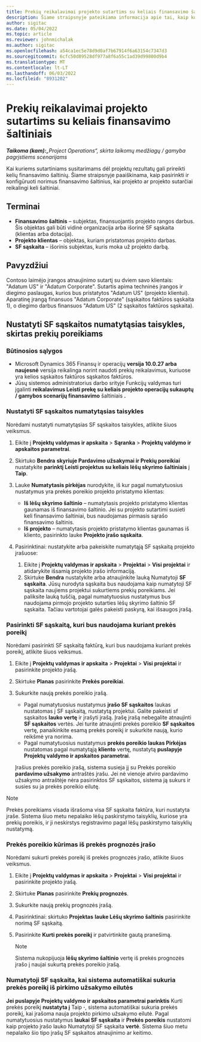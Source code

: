 ```yaml
---
title: Prekių reikalavimai projekto sutartims su keliais finansavimo šaltiniais
description: Šiame straipsnyje pateikiama informacija apie tai, kaip konfigūruoti ir naudoti prekių poreikius su keliais lėšų skyrimo šaltiniais.
author: sigitac
ms.date: 05/04/2022
ms.topic: article
ms.reviewer: johnmichalak
ms.author: sigitac
ms.openlocfilehash: a54ca1ec5e78d9d0af7b67914f6a63154c7347d3
ms.sourcegitcommit: 6cfc50d89528df977a8f6a55c1ad39d99800d9b4
ms.translationtype: MT
ms.contentlocale: lt-LT
ms.lasthandoff: 06/03/2022
ms.locfileid: "8931202"
---
```

# <a name="item-requirements-for-project-contracts-with-multiple-funding-sources"></a>Prekių reikalavimai projekto sutartims su keliais finansavimo šaltiniais

_**Taikoma (kam):**„Project Operations“, skirta laikomų medžiagų / gamyba pagrįstiems scenarijams_

Kai kuriems sutartiniams susitarimams dėl projektų rezultatų gali prireikti kelių finansavimo šaltinių. Šiame straipsnyje paaiškinama, kaip pasirinkti ir konfigūruoti norimus finansavimo šaltinius, kai projekto ar projekto sutarčiai reikalingi keli šaltiniai.

## <a name="terminology"></a>Terminai

- **Finansavimo šaltinis** – subjektas, finansuojantis projekto rangos darbus. Šis objektas gali būti vidinė organizacija arba išorinė SF sąskaita (klientas arba dotacija).
- **Projekto klientas** – objektas, kuriam pristatomas projekto darbas.
- **SF sąskaita** – išorinis subjektas, kuris moka už projekto darbą.

## <a name="example"></a>Pavyzdžiui

Contoso laimėjo įrangos atnaujinimo sutartį su dviem savo klientais: "Adatum US" ir "Adatum Corporate". Sutartis apima techninės įrangos ir diegimo paslaugas, kurios bus pristatytos "Adatum US" (projekto klientui). Aparatinę įrangą finansuos "Adatum Corporate" (sąskaitos faktūros sąskaita 1), o diegimo darbus finansuos "Adatum US" (2 sąskaitos faktūros sąskaita).

## <a name="set-up-invoice-account-defaulting-rules-for-item-requirements"></a>Nustatyti SF sąskaitos numatytąsias taisykles, skirtas prekių poreikiams

### <a name="prerequisites"></a>Būtinosios sąlygos

- Microsoft Dynamics 365 Finansų ir operacijų **versija 10.0.27 arba naujesnė** versija reikalinga norint naudoti prekių reikalavimus, kuriuose yra kelios sąskaitos faktūros sąskaitos faktūros.
- Jūsų sistemos administratorius darbo srityje Funkcijų valdymas turi įgalinti **reikalavimus Leisti prekę su keliais projekto operacijų sukauptų / gamybos scenarijų finansavimo** šaltiniais **.**

### <a name="set-up-the-invoice-account-defaulting-rules"></a>Nustatyti SF sąskaitos numatytąsias taisykles

Norėdami nustatyti numatytąsias SF sąskaitos taisykles, atlikite šiuos veiksmus.

1. Eikite į **Projektų valdymas ir apskaita** \> **Sąranka** \> **Projektų valdymo ir apskaitos parametrai**.
1. Skirtuko **Bendra** **skyriuje Pardavimo užsakymai ir Prekių poreikiai** nustatykite **parinktį Leisti projektus su keliais lėšų skyrimo šaltiniais** į **Taip**.
1. Lauke **Numatytasis pirkėjas** nurodykite, iš kur pagal numatytuosius nustatymus yra prekės poreikio projekto pristatymo klientas:

    - **Iš lėšų skyrimo šaltinio** – numatytasis projekto pristatymo klientas gaunamas iš finansavimo šaltinio. Jei su projekto sutartimi susieti keli finansavimo šaltiniai, bus naudojamas pirmasis sąrašo finansavimo šaltinis.
    - **Iš projekto** – numatytasis projekto pristatymo klientas gaunamas iš kliento, pasirinkto lauke **Projekto įrašo sąskaita**.

1. Pasirinktinai: nustatykite arba pakeiskite numatytąją SF sąskaitą projekto įrašuose:

    1. Eikite į **Projektų valdymas ir apskaita** \> **Projektai** \> **Visi projektai** ir atidarykite išsamią projekto įrašo informaciją.
    2. Skirtuke **Bendra** nustatykite arba atnaujinkite lauką Numatytoji **SF sąskaita**. Jūsų nurodyta sąskaita bus naudojama kaip numatytoji SF sąskaita naujiems projektui sukurtiems prekių poreikiams. Jei paliksite lauką tuščią, pagal numatytuosius nustatymus bus naudojama pirmojo projekto sutarties lėšų skyrimo šaltinio SF sąskaita. Tačiau vartotojai galės pakeisti paskyrą, kai išsaugos įrašą.

### <a name="select-the-invoice-account-to-use-when-you-create-an-item-requirement"></a>Pasirinkti SF sąskaitą, kuri bus naudojama kuriant prekės poreikį

Norėdami pasirinkti SF sąskaitą faktūrą, kuri bus naudojama kuriant prekės poreikį, atlikite šiuos veiksmus.

1. Eikite į **Projektų valdymas ir apskaita** \> **Projektai** \> **Visi projektai** ir pasirinkite projekto įrašą.
1. Skirtuke **Planas** pasirinkite **Prekės poreikiai**.
1. Sukurkite naują prekės poreikio įrašą.

    - Pagal numatytuosius nustatymus **įrašo SF sąskaitos** laukas nustatomas į SF sąskaitą, nustatytą projektui. Galite pakeisti sf sąskaitos **lauko vertę** ir įrašyti įrašą. Įrašę įrašą nebegalite atnaujinti **SF sąskaitos** vertės. Jei turite atnaujinti prekės poreikio **SF sąskaitos** vertę, panaikinkite esamą prekės poreikį ir sukurkite naują, kurio reikšmė yra norima.
    - Pagal numatytuosius nustatymus **prekės poreikio laukas Pirkėjas** nustatomas pagal numatytąją **kliento** vertę, nustatytą **puslapyje Projektų valdymo ir apskaitos parametrai**.

    Įrašius prekės poreikio įrašą, sistema susieja jį su Prekės poreikio **pardavimo užsakymo** antraštės įrašu. Jei nė vienoje atviro pardavimo užsakymo antraštėje nėra pasirinktos SF sąskaitos, sistema ją sukurs ir susies su ja prekės poreikio eilutę.

> [!NOTE]
> Prekės poreikiams visada išrašoma visa SF sąskaita faktūra, kuri nustatyta įraše. Sistema šiuo metu nepalaiko lėšų paskirstymo taisyklių, kuriose yra prekių poreikis, ir ji neskirstys registravimo pagal lėšų paskirstymo taisyklių nustatymą.

### <a name="create-an-item-requirement-from-an-item-forecast-record"></a>Prekės poreikio kūrimas iš prekės prognozės įrašo

Norėdami sukurti prekės poreikį iš prekės prognozės įrašo, atlikite šiuos veiksmus.

1. Eikite į **Projektų valdymas ir apskaita** \> **Projektai** \> **Visi projektai** ir pasirinkite projekto įrašą.
1. Skirtuke **Planas** pasirinkite **Prekių prognozės**.
1. Sukurkite naują prekių prognozės įrašą.
1. Pasirinktinai: skirtuko **Projektas** **lauke Lėšų skyrimo šaltinis** pasirinkite norimą SF sąskaitą.
1. Pasirinkite **Kurti prekės poreikį** ir patvirtinkite gautą pranešimą.

    > [!NOTE]
    > Sistema nukopijuoja **lėšų skyrimo šaltinio** vertę iš prekės prognozės įrašo į naujai sukurtą prekės poreikio įrašą.

### <a name="default-invoice-account-when-the-system-automatically-creates-an-item-requirement-from-a-purchase-order-line"></a>Numatytoji SF sąskaita, kai sistema automatiškai sukuria prekės poreikį iš pirkimo užsakymo eilutės

**Jei puslapyje Projektų valdymo ir apskaitos parametrai parinktis** Kurti prekės poreikį **nustatyta į** Taip **·**, sistema automatiškai sukuria prekės poreikį, kai įrašoma nauja projekto pirkimo užsakymo eilutė. Pagal numatytuosius nustatymus **laukai SF sąskaita** ir **Prekės poreikis** nustatomi kaip projekto įrašo lauko Numatytoji SF sąskaita **vertė**. Sistema šiuo metu nepalaiko šio tipo įrašų SF sąskaitos atnaujinimo ar keitimo.
